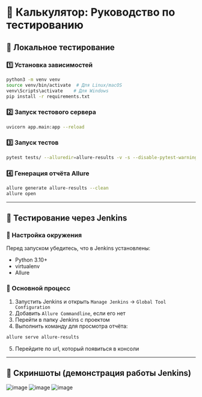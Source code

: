# 📌 Калькулятор: Руководство по тестированию

## 🔧 Локальное тестирование

### 1️⃣ Установка зависимостей
```sh
python3 -m venv venv
source venv/bin/activate  # Для Linux/macOS
venv\Scripts\activate    # Для Windows
pip install -r requirements.txt
```

### 2️⃣ Запуск тестового сервера
```sh
uvicorn app.main:app --reload
```

### 3️⃣ Запуск тестов
```sh
pytest tests/ --alluredir=allure-results -v -s --disable-pytest-warnings
```

### 4️⃣ Генерация отчёта Allure
```sh
allure generate allure-results --clean
allure open
```

---

## 🤖 Тестирование через Jenkins

### 🔹 Настройка окружения
Перед запуском убедитесь, что в Jenkins установлены:
- Python 3.10+
- virtualenv
- Allure

### 🔹 Основной процесс
1. Запустить Jenkins и открыть `Manage Jenkins` → `Global Tool Configuration`
2. Добавить `Allure Commandline`, если его нет
3. Перейти в папку Jenkins с проектом
4. Выполнить команду для просмотра отчёта:

```sh
allure serve allure-results
```
5. Перейдите по url, который появиться в консоли

---

## 📸 Скриншоты (демонстрация работы Jenkins)

![image](https://github.com/user-attachments/assets/59a79587-70ba-40b0-a812-4220384fb5d3)
![image](https://github.com/user-attachments/assets/74ae7009-fb87-4b99-8127-1b75fe44d4be)
![image](https://github.com/user-attachments/assets/3c30cd6e-e4b7-49aa-91ea-1ee6a1886d75)
